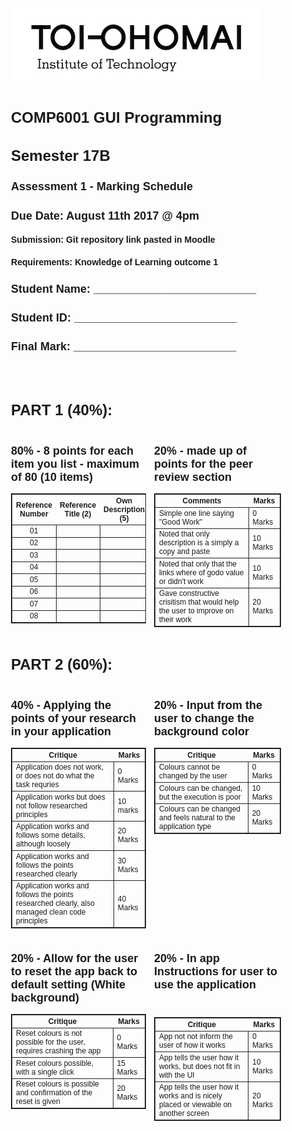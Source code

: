 <style>
    body {
        font-size: 12px;
        font-family: arial;
    }

    table { 100%}

    table, tr, tgh, td {
        border: 1px solid #222;
        border-collapse: collapse;
    }
</style>

![Toi Ohomai Logo](../images/toi-logo.jpg)

# COMP6001 GUI Programming
# Semester 17B

## Assessment 1 - Marking Schedule  
## Due Date: August 11th 2017 @ 4pm

### Submission: Git repository link pasted in Moodle
### Requirements: Knowledge of Learning outcome 1

## Student Name: __________________________
## Student ID: __________________________
## Final Mark: __________________________

<br>
<br>

<div style="page-break-after: always;"></div>

<div style="width: 100%">

# PART 1 (40%):

<div style="width: 50%; float: left;">

##  80% - 8 points for each item you list - maximum of 80 (10 items)

| Reference Number | Reference Title (2) | Own Description (5) | Working Reference (3) |
| :--: | --- | --- | --- |
| 01 | | | |
| 02 | | | |
| 03 | | | |
| 04 | | | |
| 05 | | | |
| 06 | | | |
| 07 | | | |
| 08 | | | |

</div>
<div style=" margin-left: 3%;  width: 47%; float: left;">

## 20% - made up of points for the peer review section

| Comments | Marks |
| --- | --- |
| Simple one line saying "Good Work" | 0 Marks |
| Noted that only description is a simply a copy and paste | 10 Marks |
| Noted that only that the links where of godo value or didn't work | 10 Marks |
| Gave constructive crisitism that would help the user to improve on their work | 20 Marks |

</div>


<br>
<hr>
<br>
<br>
<div style="clear: both"></div>

# PART 2 (60%):

<div style="width: 100%">
<div style="width: 50%; float: left;">


## 40% - Applying the points of your research in your application

| Critique | Marks |
| --- | --- |
| Application does not work, or does not do what the task requries | 0 Marks |
| Application works but does not follow researched principles | 10 marks |
| Application works and follows some details, although loosely | 20 Marks |
| Application works and follows the points researched clearly | 30 Marks |
| Application works and follows the points researched clearly, also managed clean code principles | 40 Marks |

</div>
<div style=" margin-left: 3%;  width: 47%; float: left;">

## 20% - Input from the user to change the background color

| Critique | Marks |
| --- | --- |
| Colours cannot be changed by the user | 0 Marks |
| Colours can be changed, but the execution is poor | 10 Marks |
| Colours can be changed and feels natural to the application type | 20 Marks |

</div>
</div>

<div style="width: 100%; clear: both">
<div style="width: 50%; float: left;">

## 20% - Allow for the user to reset the app back to default setting (White background)

| Critique | Marks |
| --- | --- |
| Reset colours is not possible for the user, requires crashing the app | 0 Marks |
| Reset colours possible, with a single click | 15 Marks |
| Reset colours is possible and confirmation of the reset is given | 20 Marks |

</div>
<div style="margin-left: 3%; width: 47%; float: left;">

## 20% - In app Instructions for user to use the application
<br>


| Critique | Marks |
| --- | --- |
| App not not inform the user of how it works | 0 Marks |
| App tells the user how it works, but does not fit in with the UI | 10 Marks |
| App tells the user how it works and is nicely placed or viewable on another screen | 20 Marks |

</div></div>